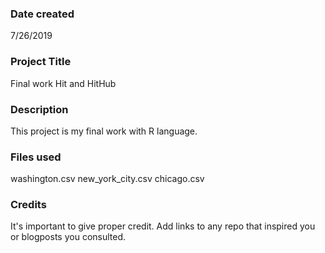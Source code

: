 ### Date created
7/26/2019

### Project Title
Final work Hit and HitHub

### Description
This project is my final work with R language.

### Files used
washington.csv
new_york_city.csv
chicago.csv

### Credits
It's important to give proper credit. Add links to any repo that inspired you or blogposts you consulted.

